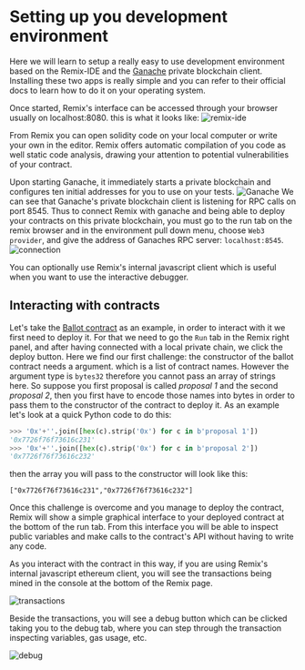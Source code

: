 # Setting up you development environment
Here we will learn to setup a really easy to use development environment based on the Remix-IDE and the [Ganache](https://truffleframework.com/ganache) private blockchain client. Installing these two apps is really simple and you can refer to their official docs to learn how to do it on your operating system.

Once started, Remix's interface can be accessed through your browser usually on localhost:8080. this is what it looks like:
![remix-ide](Remix2.jpg)

From Remix you can open solidity code on your local computer or write your own in the editor. Remix offers automatic compilation of you code as well static code analysis, drawing your attention to potential vulnerabilities of your contract.

Upon starting Ganache, it immediately starts a private blockchain and configures ten initial addresses for you to use on your tests.
![Ganache](Ganache.jpg)
We can see that Ganache's private blockchain client is listening for RPC calls on port 8545. Thus to connect Remix with ganache and being able to deploy your contracts on this private blockchain, you must go to the run tab on the remix browser and in the environment pull down menu, choose `Web3 provider`, and give the address of Ganaches RPC server: `localhost:8545`.
![connection](Ganache_connection.jpg)

You can optionally use Remix's internal javascript client which is useful when you want to use the interactive debugger. 

## Interacting with contracts

Let's take the [Ballot contract](/contracts/Intro-to-Solidity/ballot.sol) as an example, in order to interact with it we first need to deploy it. For that we need to go the `Run` tab in the Remix right panel, and after having connected  with a local private chain, we click the deploy button. Here we find our first challenge: the constructor of the ballot contract needs a argument. which is a list of contract names. However the argument type is `bytes32` therefore you cannot pass an array of strings here. So suppose you first proposal is called *proposal 1* and the second  *proposal 2*, then you first have to encode those names into bytes in order to pass them to the constructor of the contract to deploy it. As an example let's look at a quick Python code to do this:

```python
>>> '0x'+''.join([hex(c).strip('0x') for c in b'proposal 1'])
'0x7726f76f73616c231'
>>> '0x'+''.join([hex(c).strip('0x') for c in b'proposal 2'])
'0x7726f76f73616c232'
```

then the array you will pass to the constructor will look like this:
```solidity
["0x7726f76f73616c231","0x7726f76f73616c232"]
```

Once this challenge is overcome and you manage to deploy the contract, Remix will show a simple graphical interface to your deployed contract at the bottom of the run tab. From this interface you will be able to inspect public variables and make calls to the contract's API without having to write any code.

As you interact with the contract in this way, if you are using Remix's internal javascript ethereum client, you will see the transactions being mined in the console at the bottom of the Remix page.

![transactions](transactions_remix.jpg)

Beside the transactions, you will see a debug button which can be clicked taking you to the debug tab, where you can step through the transaction inspecting variables, gas usage, etc. 

![debug](debug_remix.jpg)
